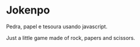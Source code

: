 # Jokenpo
 Pedra, papel e tesoura usando javascript.
 
 Just a little game made of rock, papers and scissors.
